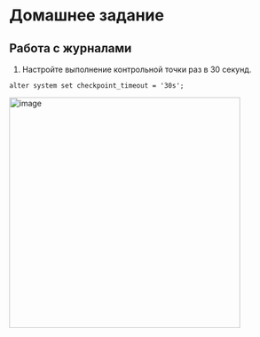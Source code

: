 # Домашнее задание
## Работа с журналами

1. Настройте выполнение контрольной точки раз в 30 секунд.
```
alter system set checkpoint_timeout = '30s';
```

<img width="416" alt="image" src="https://github.com/Ayna5/otus_postgres/assets/42717899/b068e606-12d5-4731-9e88-a4654e4cf898">


